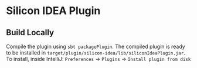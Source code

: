 # Silicon IDEA Plugin

## Build Locally

Compile the plugin using `sbt packagePlugin`.
The compiled plugin is ready to be installed in `target/plugin/silicon-idea/lib/siliconIdeaPlugin.jar`.
To install, inside IntelliJ: `Preferences` -> `Plugins` -> `Install plugin from disk`

